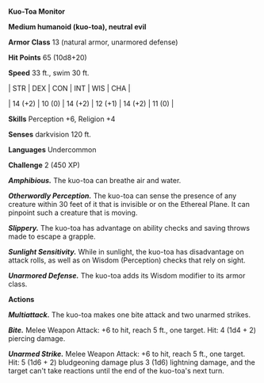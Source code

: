 **Kuo-Toa Monitor**

**Medium humanoid (kuo-toa), neutral evil**

**Armor Class** 13 (natural armor, unarmored defense)

**Hit Points** 65 (10d8+20)

**Speed** 33 ft., swim 30 ft.

|   STR   |   DEX   |   CON   |   INT   |   WIS   |   CHA   |
  
| 14 (+2) | 10 (0) | 14 (+2) | 12 (+1) | 14 (+2) | 11 (0) |

**Skills** Perception +6, Religion +4

**Senses** darkvision 120 ft.

**Languages** Undercommon

**Challenge** 2 (450 XP)

***Amphibious.*** The kuo-toa can breathe air and water.

***Otherwordly Perception.*** The kuo-toa can sense the presence of any creature within 30 feet of it that is invisible or on the Ethereal Plane. It can pinpoint such a creature that is moving.

***Slippery.*** The kuo-toa has advantage on ability checks and saving throws made to escape a grapple.

***Sunlight Sensitivity.*** While in sunlight, the kuo-toa has disadvantage on attack rolls, as well as on Wisdom (Perception) checks that rely on sight.

***Unarmored Defense.*** The kuo-toa adds its Wisdom modifier to its armor class.

**Actions**

***Multiattack.*** The kuo-toa makes one bite attack and two unarmed strikes.

***Bite.*** Melee Weapon Attack: +6 to hit, reach 5 ft., one target. Hit: 4 (1d4 + 2) piercing damage.

***Unarmed Strike.*** Melee Weapon Attack: +6 to hit, reach 5 ft., one target. Hit: 5 (1d6 + 2) bludgeoning damage plus 3 (1d6) lightning damage, and the target can't take reactions until the end of the kuo-toa's next turn.

